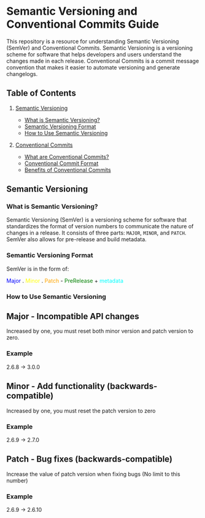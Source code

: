 # Semantic Versioning and Conventional Commits Guide

This repository is a resource for understanding Semantic Versioning (SemVer) and Conventional Commits. Semantic Versioning is a versioning scheme for software that helps developers and users understand the changes made in each release. Conventional Commits is a commit message convention that makes it easier to automate versioning and generate changelogs.

## Table of Contents

1. [Semantic Versioning](#semantic-versioning)

   - [What is Semantic Versioning?](#what-is-semantic-versioning)
   - [Semantic Versioning Format](#semantic-versioning-format)
   - [How to Use Semantic Versioning](#how-to-use-semantic-versioning)

2. [Conventional Commits](#conventional-commits)
   - [What are Conventional Commits?](#what-are-conventional-commits)
   - [Conventional Commit Format](#conventional-commit-format)
   - [Benefits of Conventional Commits](#benefits-of-conventional-commits)

## Semantic Versioning

### What is Semantic Versioning?

Semantic Versioning (SemVer) is a versioning scheme for software that standardizes the format of version numbers to communicate the nature of changes in a release. It consists of three parts: `MAJOR`, `MINOR`, and `PATCH`. SemVer also allows for pre-release and build metadata.

### Semantic Versioning Format

SemVer is in the form of:

<span style="color:blue">Major</span>
<span>.</span>
<span style="color:yellow">Minor</span>
<span>.</span>
<span style="color:orange">Patch</span>
<span>-</span>
<span style="color:green">PreRelease</span>
<span>+</span>
<span style="color:aqua">metadata</span>

### How to Use Semantic Versioning

## Major - Incompatible API changes

Increased by one, you must reset both minor version and patch version to zero.

### Example

2.6.8 -> 3.0.0

## Minor - Add functionality (backwards-compatible)

Increased by one, you must reset the patch version to zero

### Example

2.6.9 -> 2.7.0

## Patch - Bug fixes (backwards-compatible)

Increase the value of patch version when fixing bugs (No limit to this number)

### Example

2.6.9 -> 2.6.10
